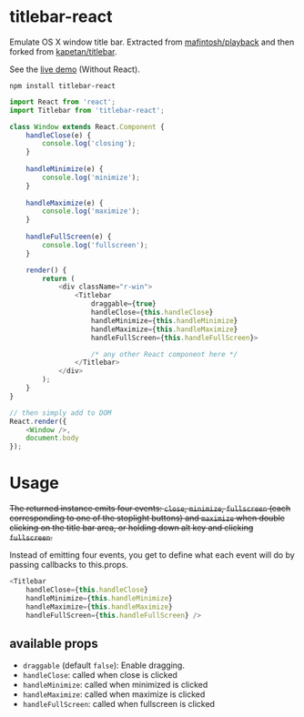# titlebar-react

Emulate OS X window title bar. Extracted from [mafintosh/playback](https://github.com/mafintosh/playback) and then forked from [kapetan/titlebar](https://github.com/kapetan/titlebar).

See the [live demo](http://kapetan.github.io/titlebar/demo/index.html) (Without React).

	npm install titlebar-react

```javascript
import React from 'react';
import Titlebar from 'titlebar-react';

class Window extends React.Component {
    handleClose(e) {
        console.log('closing');
    }
    
    handleMinimize(e) {
        console.log('minimize');
    }
    
    handleMaximize(e) {
        console.log('maximize');
    }
    
    handleFullScreen(e) {
        console.log('fullscreen');
    }

    render() {
        return (
            <div className="r-win">
                <Titlebar
                    draggable={true}
                    handleClose={this.handleClose}
                    handleMinimize={this.handleMinimize}
                    handleMaximize={this.handleMaximize}
                    handleFullScreen={this.handleFullScreen}>

                    /* any other React component here */
                </Titlebar>
            </div>
        );
    }
}

// then simply add to DOM
React.render({
    <Window />,
    document.body
});

```

# Usage

~~The returned instance emits four events: `close`, `minimize`, `fullscreen` (each corresponding to one of the stoplight buttons) and `maximize` when double clicking on the title bar area, or holding down alt key and clicking `fullscreen`.~~

Instead of emitting four events, you get to define what each event will do by passing callbacks to this.props.

```javascript
<Titlebar
    handleClose={this.handleClose}
    handleMinimize={this.handleMinimize}
    handleMaximize={this.handleMaximize}
    handleFullScreen={this.handleFullScreen} />
```

## available props

- `draggable` (default `false`): Enable dragging.
- `handleClose`: called when close is clicked
- `handleMinimize`: called when minimized is clicked
- `handleMaximize`: called when maximize is clicked
- `handleFullScreen`: called when fullscreen is clicked
